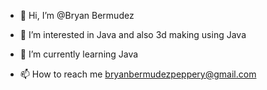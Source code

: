 - 👋 Hi, I’m @Bryan Bermudez
- 👀 I’m interested in Java and also 3d making using Java
- 🌱 I’m currently learning Java

- 📫 How to reach me bryanbermudezpeppery@gmail.com

<!---
Bryan1Bermudez/Bryan1Bermudez is a ✨ special ✨ repository because its `README.md` (this file) appears on your GitHub profile.
You can click the Preview link to take a look at your changes.
--->

